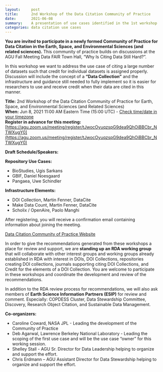 ```yaml
---
layout:     post
title:      2nd Workshop of the Data Citation Community of Practice
date:       2021-06-08
summary:    A presentation of use cases identified in the 1st workshop followed by community discussion
categories: data citation use cases
---
```


**You are invited to participate in a newly formed Community of Practice for Data Citation in the Earth, Space, and Environmental Sciences (and related sciences).**  This community of practice builds on discussions at the AGU Fall Meeting Data FAIR Town Hall, “Why Is Citing Data Still Hard?”.
 
In this workshop we want to address the use case of citing a large number of datasets such that credit for individual datasets is assigned properly. Discussion will include the concept of a **“Data Collection”** and the infrastructure and guidance still needed to fully implement so it is easier for researchers to use and receive credit when their data are cited in this manner.  
 
**Title:** 2nd Workshop of the Data Citation Community of Practice for Earth, Space, and Environmental Sciences (and Related Sciences)  
**When:** Jun 8, 2021 11:00 AM Eastern Time (15:00 UTC) - [Check time/date in your timezone](https://www.timeanddate.com/worldclock/fixedtime.html?iso=20210608T110000&p1=263)  
**Register in advance for this meeting:** [https://agu.zoom.us/meeting/register/tJwocOyuqzspG9dea9QhOiBBCbr_NTWXugY0](https://agu.zoom.us/meeting/register/tJwocOyuqzspG9dea9QhOiBBCbr_NTWXugY0)

**Draft Schedule/Speakers:**

__Repository Use Cases:__
*	BioStudies, Ugis Sarkans 
*	GBIF, Daniel Noesgaard 
*	Pangaea, Uwe Schindler 

__Infrastructure Elements:__
*	DOI Collection, Martin Fenner, DataCite
*	Make Data Count, Martin Fenner, DataCite 
*	Scholix / OpenAire, Paolo Manghi

After registering, you will receive a confirmation email containing information about joining the meeting.  
 
[Data Citation Community of Practice Website](https://agu-data.github.io/DataCitationCoP/)  
 
In order to give the recommendations generated from these workshops a place for review and support, we are **standing up an RDA working group** that will collaborate with other interest groups and working groups already established in RDA with interest in DOIs, DOI Collections, repositories creating DOI collections, journals supporting citing DOI Collections, and Credit for the elements of a DOI Collection. You are welcome to participate in these workshops and coordinate the development and review of the recommendations. 
 
In addition to the RDA review process for recommendations, we will also ask members of **Earth Science Information Partners (ESIP)** for review and comment.  Especially: COPDESS Cluster, Data Stewardship Committee, Discovery,  Research Object Citation, and Sustainable Data Management.
 
**Co-organizers:**  
- Caroline Coward, NASA JPL - Leading the development of the Community of Practice
- Deb Agarwal, Lawrence Berkeley National Laboratory - Leading the scoping of the first use case and will be the use case “owner” for this working session.
- Shelley Stall - AGU Sr. Director for Data Leadership helping to organize and support the effort.
- Chris Erdmann – AGU Assistant Director for Data Stewardship helping to organize and support the effort. 

